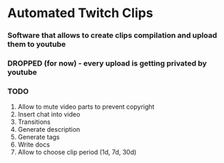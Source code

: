 # Automated Twitch Clips

### Software that allows to create clips compilation and upload them to youtube

### DROPPED (for now) - every upload is getting privated by youtube

### TODO

1. Allow to mute video parts to prevent copyright
1. Insert chat into video
1. Transitions
1. Generate description
1. Generate tags
1. Write docs
1. Allow to choose clip period (1d, 7d, 30d)
